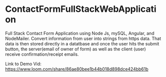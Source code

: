 # ContactFormFullStackWebApplication
Full Stack Contact Form Application using Node Js, mySQL, Angular, and NodeMailer. Convert information from user into strings from https data. That data is then stored directly in a datatbase and once the user hits the submit button, the server(email of owner of form) as well as the client (user) receive confirmation/receipt emails.


Link to Demo Vid: https://www.loom.com/share/86ae80bee1b44b018d898dce424bb61b
